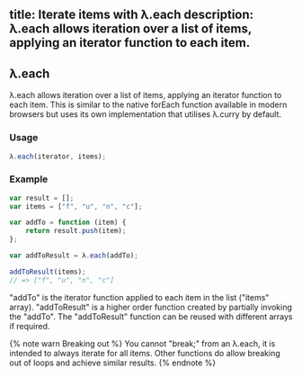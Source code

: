 title: Iterate items with λ.each
description: λ.each allows iteration over a list of items, applying an iterator function to each item.
---

## λ.each

λ.each allows iteration over a list of items, applying an iterator function to each item. This is similar to the native forEach function available in modern browsers but uses its own implementation that utilises λ.curry by default.

### Usage

```js
λ.each(iterator, items);
```

### Example

```js
var result = [];
var items = ["f", "u", "n", "c"];

var addTo = function (item) {
    return result.push(item);
};

var addToResult = λ.each(addTo);

addToResult(items);
// => ["f", "u", "n", "c"]
```

"addTo" is the iterator function applied to each item in the list ("items" array). "addToResult" is a higher order function created by partially invoking the "addTo". The "addToResult" function can be reused with different arrays if required.

{% note warn Breaking out %}
You cannot "break;" from an λ.each, it is intended to always iterate for all items. Other functions do allow breaking out of loops and achieve similar results.
{% endnote %}
